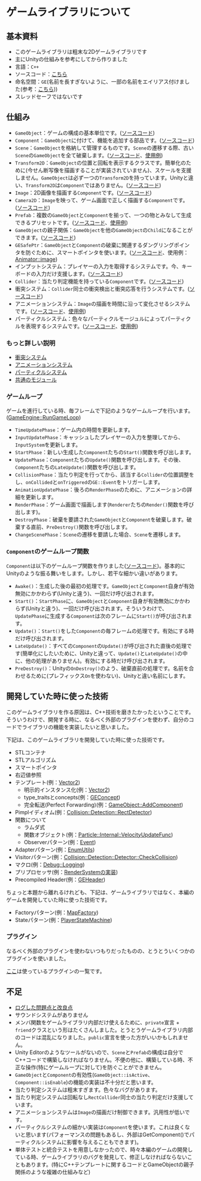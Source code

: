 # ゲームライブラリについて

## 基本資料

* このゲームライブラリは粗末な2Dゲームライブラリです
* 主にUnityの仕組みを参考にしてから作りました
* 言語：`C++`
* ソースコード：[こちら](../src/GE)
* 命名空間：`GE`(名前を長すぎないように、一部の名前をエイリアス付けました(参考：[こちら](../src/GE/Utils/TypeDef.h)))
* スレッドセーフではないです

## 仕組み

* `GameObject`：ゲームの構成の基本単位です。([ソースコード](../src/GE/Core/GameObject.h))
* `Component`：`GameObject`に付けて、機能を追加する部品です。([ソースコード](../src/GE/Core/Component.h))
* `Scene`：`GameObject`を格納して管理するものです。`Scene`の遷移する際、古い`Scene`の`GameObject`を全て破棄します。([ソースコード](../src/GE/Scene)、[使用例](../src/Scene))
* `Transform2D`：`GameObject`の位置と回転を表示するクラスです。簡単化のために(今せん断写像を描画することが実装されていません)、スケールを支援しません。`GameObject`は必ず一つの`Transform2D`を持っています。Unityと違い、`Transform2D`は`Component`ではありません。([ソースコード](../src/GE/Core/Transform2D.h))
* `Image`：2D画像を描画する`Component`です。([ソースコード](../src/GE/Render/Image.h))
* `Camera2D`：`Image`を映って、ゲーム画面で正しく描画する`Component`です。([ソースコード](../src/GE/Core/Camera2D.h))
* `Prefab`：複数の`GameObject`と`Component`を揃って、一つの物とみなして生成できるプリセットです。([ソースコード](../src/GE/Core/Prefab.h)、[使用例](../src/Prefab))
* `GameObject`の親子関係：`GameObject`を他の`GameObject`の`Child`になることができます。([ソースコード](../src/GE/Core/GameObject.h))
* `GESafePtr`：`GameObject`と`Component`の破棄に関連するダングリングポインタを防ぐために、スマートポインタを使います。([ソースコード](../src/GE/Memory/GESafePtr.h)、使用例：[Animator::image](../src/GE/Animation/Animator.h))
* インプットシステム：プレイヤーの入力を取得するシステムです。今、キーボードの入力だけ支援します。([ソースコード](../src/GE/Input))
* `Collider`：当たり判定機能を持っている`Component`です。([ソースコード](../src/GE/Collision/Collider.h))
* 衝突システム：`Collider`同士の衝突検出と衝突応答を行うシステムです。([ソースコード](../src/GE/Collision))
* アニメーションシステム：`Image`の描画を時間に沿って変化させるシステムです。([ソースコード](../src/GE/Animation)、[使用例](../src/Prefab/Character/Player/PlayerPrefab.cpp))
* パーティクルシステム：色々なパーティクルモージュルによってパーティクルを表現するシステムです。([ソースコード](../src/GE/Particle)、[使用例](../src/Prefab/Map/Tile/WeakWallTilePrefab.cpp))

### もっと詳しい説明

* [衝突システム](./GameLibraryModule/Collision.md)
* [アニメーションシステム](./GameLibraryModule/Animation.md)
* [パーティクルシステム](./GameLibraryModule/Particle.md)
* [共通のモジュール](./GameLibraryModule/Common.md)

### ゲームループ

ゲームを進行している時、毎フレームで下記のようなゲームループを行います。([GameEngine::RunGameLoop](../src/GE/Core/GameEngine.cpp))

* `TimeUpdatePhase`：ゲーム内の時間を更新します。
* `InputUpdatePhase`：キャッシュしたプレイヤーの入力を整理してから、`InputSystem`を更新します。
* `StartPhase`：新しい生成した`Component`たちの`Start()`関数を呼び出します。
* `UpdatePhase`：`Component`たちの`Update()`関数を呼び出します。その後、`Component`たちの`LateUpdate()`関数を呼び出します。
* `CollisionPhase`：当たり判定を行ってから、該当する`Collider`の位置調整をし、`onCollided`と`onTriggered`の`GE::Event`をトリガーします。
* `AnimationUpdatePhase`：後ろの`RenderPhase`のために、アニメーションの詳細を更新します。
* `RenderPhase`：ゲーム画面で描画します(`Renderer`たちの`Render()`関数を呼び出します)。
* `DestroyPhase`：破棄を要請された`GameObject`と`Component`を破棄します。破棄する直前、`PreDestroy()`関数を呼び出します。
* `ChangeScenePhase`：`Scene`の遷移を要請した場合、`Scene`を遷移します。

### `Component`のゲームループ関数

`Component`は以下のゲームループ関数を作りました([ソースコード](../src/GE/Core/Component.h))。基本的にUnityのような振る舞いをします。しかし、若干な細かい違いがあります。

* `Awake()`：生成した後の最初の処理です。`GameObject`と`Component`自身が有効無効にかかわらず(Unityと違う)、一回だけ呼び出されます。
* `Start()`：`StartPhase`に、`GameObject`と`Component`自身が有効無効にかかわらず(Unityと違う)、一回だけ呼び出されます。そういうわけで、`UpdatePhase`に生成する`Component`は次のフレームに`Start()`が呼び出されます。
* `Update()`：`Start()`をした`Component`の毎フレームの処理です。有効にする時だけ呼び出されます。
* `LateUpdate()`：すべての`Component`の`Update()`が呼び出された直後の処理です(簡単化にしたいために、Unityと違って、`Update()`と`LateUpdate()`の中に、他の処理がありません)。有効にする時だけ呼び出されます。
* `PreDestroy()`：Unityの`OnDestroy()`のよう、破棄直前の処理です。名前を合わせるために(プレフィックス`On`を使わない)、Unityと違い名前にします。

## 開発していた時に使った技術

このゲームライブラリを作る原因は、C++技術を磨きたかったということです。そういうわけで、開発する時に、なるべく外部のプラグインを使わず、自分のコードでライブラリの機能を実装したいと思いました。

下記は、このゲームライブラリを開発していた時に使った技術です。

* STLコンテナ
* STLアルゴリズム
* スマートポインタ
* 右辺値参照
* テンプレート(例：[Vector2](../src/GE/DataType/Vector2.h))
	* 明示的インスタンス化(例：[Vector2](../src/GE/DataType/Vector2.cpp))
	* type_traitsとconcepts(例：[GEConcept](../src/GE/Utils/GEConcept.h))
	* 完全転送(Perfect Forwarding)(例：[GameObject::AddComponent](../src/GE/Core/GameObject.h))
* Pimplイディオム(例：[Collision::Detection::RectDetector](../src/GE/Collision/Detection/RectDetector.h))
* 関数について
	* ラムダ式
	* 関数オブジェクト(例：[Particle::Internal::VelocityUpdateFunc](../src/GE/Particle/Module/UpdateFunc/VelocityUpdateFunc.h))
	* Observerパターン(例：[Event](../src/GE/Core/Event.h))
* Adapterパターン(例：[EnumUtils](../src/GE/Utils/EnumUtils.h))
* Visitorパターン(例：[Collision::Detection::Detector::CheckCollision](../src/GE/Collision/Detection/Detector.h))
* マクロ(例：[Debug::Logging](../src/GE/Debug/Log.h))
* プリプロセッサ(例：[RenderSystemの実装](../src/GE/Render/Impl/DG2014RenderSystem.cpp))
* Precompiled Header(例：[GEHeader](../src/GE/GEHeader.h))

ちょっと本題から離れるけれども、下記は、ゲームライブラリではなく、本編のゲームを開発していた時に使った技術です。

* Factoryパターン(例：[MapFactory](../src/Map/MapFactory.h))
* Stateパターン(例：[PlayerStateMachine](../src/Character/Player/State/PlayerStateMachine.h))

### プラグイン

なるべく外部のプラグインを使わないつもりだったものの、とうとういくつかのプラグインを使いました。

[ここ](./PluginDependency.md)は使っているプラグインの一覧です。

## 不足

* [ログした問題点と改良点](https://github.com/hihilkh/demo-game-speedrun/labels/game%20engine)
* サウンドシステムがありません
* メンバ関数をゲームライブラリ内部だけ使えるために、`private`宣言 + `friend`クラスという形はたくさんしました。とうとうゲームライブラリ内部のコードは混乱になりました。`public`宣言を使った方がいいかもしれません。
* Unity Editorのようなツールがないので、`Scene`と`Prefab`の構成は自分でC++コードで構築しなければなりません。不便の他に、構築している時、不正な操作(特にゲームループに対して)を防ぐことができません。
* `GameObject`と`Component`の有効性(`GameObject::isActive`、`Component::isEnable`)の機能の実装は不十分だと思います。
* 当たり判定システムは粗末すぎます。色々なバグがあります。
* 当たり判定システムは回転なし`RectCollider`同士の当たり判定だけ支援しています。
* アニメーションシステムは`Image`の描画だけ制御できます。汎用性が低いです。
* パーティクルシステムの細かい実装は`Component`を使います。これは良くないと思います(パフォーマンスの問題もあるし、外部はGetComponent()でパーティクルシステムに影響を与えることもできます)。
* 単体テストと統合テストを用意しなかったので、時々本編のゲームの開発している時、ゲームライブラリのバグを発見して、修正しなければならないこともあります。(特にC++テンプレートに関するコードとGameObjectの親子関係のような複雑の仕組みなど)